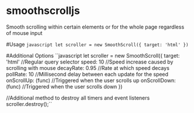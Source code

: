 # smoothscrolljs
Smooth scrolling within certain elements or for the whole page regardless of mouse input

#Usage
``javascript
let scroller = new SmoothScroll({ target: 'html' })
``

#Additional Options
``javascript
let scroller = new SmoothScroll({ 
  target: 'html' //Regular query selector
  speed: 10 //Speed increase caused by scrolling with mouse
  decayRate: 0.95 //Rate at which speed decays
  pollRate: 10 //Millisecond delay between each update for the speed
  onScrollUp: (func) //Triggered when the user scrolls up
  onScrollDown: (func) //Triggered when the user scrolls down
})

//Additional method to destroy all timers and event listeners
scroller.destroy();``
